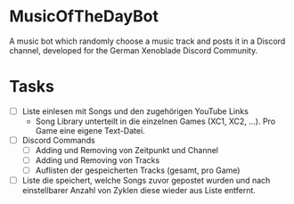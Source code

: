 # MusicOfTheDayBot
 A music bot which randomly choose a music track and posts it in a Discord channel, developed for the German Xenoblade Discord Community.
 
# Tasks
- [ ] Liste einlesen mit Songs und den zugehörigen YouTube Links
	- Song Library unterteilt in die einzelnen Games (XC1, XC2, ...). Pro Game eine eigene Text-Datei.
- [ ] Discord Commands
	- [ ] Adding und Removing von Zeitpunkt und Channel
	- [ ] Adding und Removing von Tracks
	- [ ] Auflisten der gespeicherten Tracks (gesamt, pro Game)
- [ ] Liste die speichert, welche Songs zuvor gepostet wurden und nach einstellbarer Anzahl von Zyklen diese wieder aus Liste entfernt.
